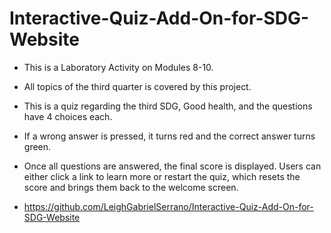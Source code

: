 # Interactive-Quiz-Add-On-for-SDG-Website
- This is a Laboratory Activity on Modules 8-10.

- All topics of the third quarter is covered by this project.

- This is a quiz regarding the third SDG, Good health, and the questions have 4 choices each.

- If a wrong answer is pressed, it turns red and the correct answer turns green. 

- Once all questions are answered, the final score is displayed. Users can either click a link to learn more or restart the quiz, which resets the score and brings them back to the welcome screen.

- https://github.com/LeighGabrielSerrano/Interactive-Quiz-Add-On-for-SDG-Website
